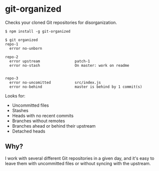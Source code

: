 # git-organized

Checks your cloned Git repositories for disorganization.

```
$ npm install -g git-organized

$ git organized
repo-1
  error no-unborn

repo-2
  error upstream                patch-1
  error no-stash                On master: work on readme


repo-3
  error no-uncomitted           src/index.js
  error no-behind               master is behind by 1 commit(s)
```

Looks for:

* Uncommitted files
* Stashes
* Heads with no recent commits
* Branches without remotes
* Branches ahead or behind their upstream
* Detached heads


## Why?

I work with several different Git repositories in a given day, and it's easy to leave them with uncommitted files or without syncing with the upstream.
